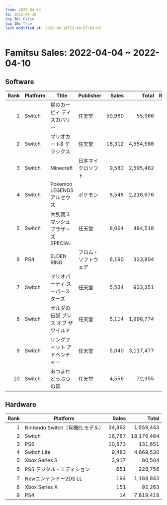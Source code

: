 ```yaml
---
from: 2022-04-04
to: 2022-04-10
top_30: False
top_10: True
last_modified_at: 2022-04-14T23:48:57+09:00
---
```

# Famitsu Sales: 2022-04-04 ~ 2022-04-10
## Software
| Rank | Platform | Title | Publisher | Sales | Total | Rate | New |
| -: | -- | -- | -- | -: | -: | -: | -- |
| 1 | Switch | 星のカービィ ディスカバリー | 任天堂 | 59,960 | 55,966 |  |  |
| 2 | Switch | マリオカート8 デラックス | 任天堂 | 16,312 | 4,554,586 |  |  |
| 3 | Switch | Minecraft | 日本マイクロソフト | 9,580 | 2,595,462 |  |  |
| 4 | Switch | Pokemon LEGENDS アルセウス | ポケモン | 8,548 | 2,216,676 |  |  |
| 5 | Switch | 大乱闘スマッシュブラザーズ SPECIAL | 任天堂 | 8,064 | 484,518 |  |  |
| 6 | PS4 | ELDEN RING | フロム・ソフトウェア | 6,190 | 323,804 |  |  |
| 7 | Switch | マリオパーティ スーパースターズ | 任天堂 | 5,534 | 933,351 |  |  |
| 8 | Switch | ゼルダの伝説 ブレス オブ ザ ワイルド | 任天堂 | 5,114 | 1,998,774 |  |  |
| 9 | Switch | リングフィット アドベンチャー | 任天堂 | 5,040 | 3,117,477 |  |  |
| 10 | Switch | あつまれ どうぶつの森 | 任天堂 | 4,556 | 72,355 |  |  |

## Hardware
| Rank | Platform | Sales | Total |
| -: | -- | -: | -: |
| 1 | Nintendo Switch（有機ELモデル） | 34,892 | 1,559,443 |
| 2 | Switch | 16,787 | 18,176,464 |
| 3 | PS5 | 10,573 | 131,651 |
| 4 | Switch Lite | 9,483 | 4,669,530 |
| 5 | Xbox Series S | 3,917 | 80,504 |
| 6 | PS5 デジタル・エディション | 651 | 228,756 |
| 7 | Newニンテンドー2DS LL | 194 | 1,184,843 |
| 8 | Xbox Series X | 151 | 92,263 |
| 9 | PS4 | 14 | 7,819,418 |